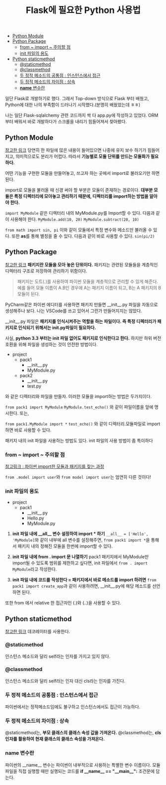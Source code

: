 ﻿---
title:  "Flask에 필요한 Python 사용법"
excerpt: "모듈화, 정적 메소드, 클래스 메소드"


categories:
-  Flask
tags:
-  Flask
-  Python
last_modified_at: 2020-08-01TO20:30:00+09:00
---
- [Python Module](#python-module)
- [Python Package](#python-package)
  - [from ~ import ~ 주의할 점](#from--import--주의할-점)
  - [init 파일의 용도](#init-파일의-용도)
- [Python staticmethod](#python-staticmethod)
  - [@staticmethod](#staticmethod)
  - [@classmethod](#classmethod)
  - [두 정적 메소드의 공통점 : 인스턴스에서 접근](#두-정적-메소드의-공통점--인스턴스에서-접근)
  - [두 정적 메소드의 차이점 : 상속](#두-정적-메소드의-차이점--상속)
  - [__name__ 변수란](#name-변수란)

일단 Flask로 개발하기로 했다. 그래서 Top-down 방식으로 Flask 부터 배웠고, Python에 대한 나의 부족함이 드러나기 시작했다.(분명히 배웠었는데 ㅎㅎ)

나는 일단 Flask-sqlalchemy 관련 코드까지 싹 다 app.py에 작성하고 있었다. ORM부터 배워서 바로 개발하다가 스크롤을 내리기 힘들어져서 찾아봤다.

## Python Module

[참고한 링크](https://victorydntmd.tistory.com/242)
당연히 한 파일에 많은 내용이 들어있으면 나중에 유지 보수 하기가 힘들어지고, 의미적으로도 분리가 어렵다. 따라서 **기능별로 모듈 단위를 만드는 모듈화가 필요하다.**

어떤 기능을 구현한 모듈을 만들어놓고, 쓰고자 하는 곳에서 import로 불러오기만 하면 된다.

import로 모듈을 불러올 때 신경 써야 할 부분은 모듈이 존재하는 경로이다. **대부분 모듈은 특정 디렉터리에 모아놓고 관리하기 때문에, 디렉터리를 import하는 방법을 알아야 한다.**

`import MyModule`
같은 디렉터리 내의 MyModule.py를 Import할 수 있다. 다음과 같이 사용해야 한다.
`MyModule.add(10, 20)`
`MyModule.subtract(20, 10)`

`from math import sin, pi`
이와 같이 모듈에서 특정 변수와 메소드만 불러올 수 있다. 또한 **as**를 통해 별칭을 줄 수 있다. 다음과 같이 바로 사용할 수 있다.
`sin(pi/2)`

## Python Package

[참고한 링크](https://wikidocs.net/1418)
**패키지란 모듈을 모아 놓은 단위이다.**
패키지는 관련된 모듈들을 계층적인 디렉터리 구조로 저장하여 관리하기 위함이다.
> 패키지는 도트(.)를 사용하여 파이썬 모듈을 계층적으로 관리할 수 있게 해준다. 예를 들어 모듈 이름이 A.B인 경우에 A는 패키지 이름이 되고, B는 A 패키지의 B 모듈이 된다.

PyCharm같은 파이썬 에디터를 사용하면 패키지 만들면 \_\_init\_\_.py 파일을 자동으로 생성해주나 보다. 나는 VSCode를 쓰고 있어서 그런가 만들어지지는 않았다.

\_\_init\_\_.py 파일은 **패키지를 인식시켜주는 역할을 하는 파일이다. 즉 특정 디렉터리가 패키지로 인식되기 위해서는 init.py파일이 필요하다.**

사실, **python 3.3 부터는 init 파일 없어도 패키지로 인식한다고 한다.** 하지만 하위 버전 호환을 위해 파일을 생성하는 것이 안전한 방법이다.

- project
  - pack1
    - \_\_init\_\_.py
    - MyModule.py
  - pack2
    - \_\_init\_\_.py
    - test.py

와 같은 디렉터리와 파일을 만들자. 이러한 모듈을 import하는 방법은 두가지이다.

`from pack1 import MyModule`
`MyModule.test_echo()`
와 같이 파일이름을 앞에 명시한다. 또는,

`from pack1.MyModule import *`
`test_echo()`
와 같이 디렉터리.모듈파일로 import하면 바로 사용할 수 있다.

패키지 내의 init 파일을 사용하는 방법도 있다.
init 파일의 사용 방법이 좀 특이하다

### from ~ import ~ 주의할 점

[참고링크 : 파이썬 import한 모듈과 패키지를 찾는 과정](https://velog.io/@anrun/python-%ED%8C%8C%EC%9D%B4%EC%8D%AC%EC%9D%B4-import%ED%95%9C-%EB%AA%A8%EB%93%88%EA%B3%BC-%ED%8C%A8%ED%82%A4%EC%A7%80%EB%A5%BC-%EC%B0%BE%EB%8A%94-%EA%B3%BC%EC%A0%95)

`from .model import user`와
`from model import user`는 엄연히 다른 것이다!

### init 파일의 용도

- project
  - pack1
    - \_\_init\_\_.py
    - Hello.py
    - MyModule.py

1) **init 파일 내에 \_\_all\_\_ 변수 설정하여 import * 하기**
`__all__ = ['Hello', 'MyModule]`와 같이 내부에 all 변수를 설정해주면,
`from pack1 import *`을 통해서 패키지 내의 정해진 모듈을 한번에 import할 수 있다.

2) **init 파일 내에 from . import 문 나열하기**
pack1 패키지에서 MyModule만 import될 수 있도록 범위를 제한하고 싶다면,
init 파일에서 `from . import MyModule`라고 작성한다.

3) **init 파일 내에 코드를 작성한다 = 패키지에서 바로 메소드를 import 하려면**
`from pack1 import create_app`과 같이 사용하려면, \_\_init\_\_.py에 해당 메소드를 선언하면 된다.

또한 from 에서 relative 한 접근자인 (.)와 (..)을 사용할 수 있다.

## Python staticmethod

[참고한 링크](https://medium.com/@hckcksrl/python-%EC%A0%95%EC%A0%81%EB%A9%94%EC%86%8C%EB%93%9C-staticmethod-%EC%99%80-classmethod-6721b0977372)
데코레이터를 사용한다.

### @staticmethod

인스턴스 메소드와 달리 self라는 인자를 가지고 있지 않다.

### @classmethod

인스턴스 메소드와 달리 self라는 인자 대신 cls라는 인자를 가진다.

### 두 정적 메소드의 공통점 : 인스턴스에서 접근

파이썬에서는 정적메소드임에도 불구하고 인스턴스에서도 접근이 가능하다.

### 두 정적 메소드의 차이점 : 상속

@staticmethod는, **부모 클래스의 클래스 속성 값을 가져온다.**
@classmethod는, **cls 인자를 활용하여 현재 클래스의 클래스 속성을 가져온다.**

### __name__ 변수란

파이썬의 \_\_name\_\_ 변수는 파이썬이 내부적으로 사용하는 특별한 변수 이름이다. 모듈 파일을 직접 실행할 때만 실행되는 코드를 **if \_\_name\_\_ == "\_\_main\_\_":** 조건문에 담는다.